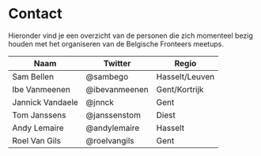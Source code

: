 
# Contact

Hieronder vind je een overzicht van de personen die zich momenteel bezig houden met het organiseren van de Belgische Fronteers meetups.

| Naam | Twitter | Regio |
| ---- | ------- | ----- |
| Sam Bellen | @sambego | Hasselt/Leuven |
| Ibe Vanmeenen | @ibevanmeenen | Gent/Kortrijk |
| Jannick Vandaele | @jnnck | Gent |
| Tom Janssens | @janssenstom  | Diest |
| Andy Lemaire | @andylemaire  | Hasselt |
| Roel Van Gils | @roelvangils  | Gent |
